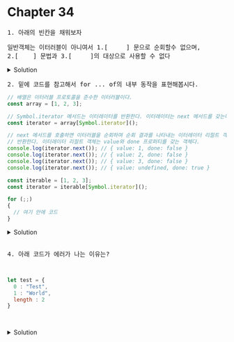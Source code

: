 # Chapter 34
<pre>1. 아래의 빈칸을 채워보자</pre>
<pre>일반객체는 이터러블이 아니여서 1.[     ] 문으로 순회할수 없으며,<br>2.[    ] 문법과 3.[     ]의 대상으로 사용할 수 없다</pre>

<details>
<summary>Solution</summary>
<strong>1.for...of<br>
2.스프레드<br>
3.배열 디스트럭처링(구조분해) 할당</strong>

<pre>※현재 객체 리터럴 내부에선 스프레드 문법의 사용을 허용한다!</pre>
</details>
<pre>2. 밑에 코드를 참고해서 for ... of의 내부 동작을 표현해봅시다.</pre>

```js
// 배열은 이터러블 프로토콜을 준수한 이터러블이다.
const array = [1, 2, 3];

// Symbol.iterator 메서드는 이터레이터를 반환한다. 이터레이터는 next 메서드를 갖는다.
const iterator = array[Symbol.iterator]();

// next 메서드를 호출하면 이터러블을 순회하며 순회 결과를 나타내는 이터레이터 리절트 객체를
// 반환한다. 이터레이터 리절트 객체는 value와 done 프로퍼티를 갖는 객체다.
console.log(iterator.next()); // { value: 1, done: false }
console.log(iterator.next()); // { value: 2, done: false }
console.log(iterator.next()); // { value: 3, done: false }
console.log(iterator.next()); // { value: undefined, done: true }
```

```js
const iterable = [1, 2, 3];
const iterator = iterable[Symbol.iterator]();

for (;;) 
{
  // 여기 안에 코드 
}
```

<details>
  <summary>Solution</summary>
  <pre>for ... of문은 내부적으로 이터레이터의 next 메소드를 호출하여 이터러블을 순회하며
반환한 이터레이터 result 객체의 value 프로퍼티를 for ... of문의 변수로 할당한다고 합니당.</pre>

  ```js
// 이터러블
  const iterable = [1, 2, 3];
  const iterator = iterable[Symbol.iterator]();

  for (;;) {
  // 이터레이터의 next 메서드를 호출하여 이터러블을 순회한다. 이때 next 메서드는 이터레이터 리절트 객체를 반환한다.
  const res = iterator.next();

  // next 메서드가 반환한 이터레이터 리절트 객체의 done 프로퍼티 값이 true이면 이터러블의 순회를 중단한다.
  if (res.done) break;

  // 이터레이터 리절트 객체의 value 프로퍼티 값을 item 변수에 할당한다.
  const item = res.value;
  console.log(item); // 1 2 3
  }
  ```
  
</details>  

<br>
<pre>4. 아래 코드가 에러가 나는 이유는?</pre>
<pre>

```js
let test = {
  0 : "Test",
  1 : "World",
  length : 2
}
```
</pre>

<details>
<summary>Solution</summary>
<strong>*Tip 인덱스와 length 프로퍼티가 있는 객체는 유사배열이라고 한다. </strong><br><br>
<strong>일반 객체이므로 Symbol.iterator가 아니므로 에러가난다.</strong><br> 위코드를 Array.from 을 이용한다면 사용할 수 있다.